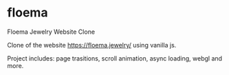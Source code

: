# floema
Floema Jewelry Website Clone

Clone of the website https://floema.jewelry/ using vanilla js.

Project includes: page trasitions, scroll animation, async loading, webgl and more. 
